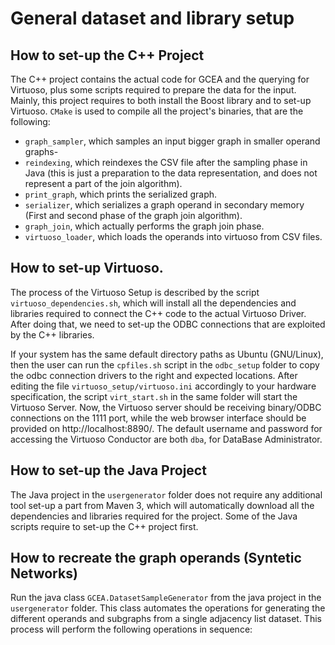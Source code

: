 # General dataset and library setup

## How to set-up the C++ Project
The C++ project contains the actual code for GCEA and the querying for Virtuoso, plus some scripts required to prepare the data for the input. Mainly, this project requires to both install the Boost library and to set-up Virtuoso. `CMake` is used to compile all the project's binaries, that are the following: 
* `graph_sampler`, which samples an input bigger graph in smaller operand graphs-
* `reindexing`, which reindexes the CSV file after the sampling phase in Java (this is just a preparation to the data representation, and does not represent a part of the join algorithm).
* `print_graph`, which prints the serialized graph.
* `serializer`, which serializes a graph operand in secondary memory (First and second phase of the graph join algorithm).
* `graph_join`, which actually performs the graph join phase.
* `virtuoso_loader`, which loads the operands into virtuoso from CSV files.

## How to set-up Virtuoso.
The process of the Virtuoso Setup is described by the script `virtuoso_dependencies.sh`, which will install all the dependencies and libraries required to connect the C++ code to the actual Virtuoso Driver. After doing that, we need to set-up the ODBC connections that are exploited by the C++ libraries.

If your system has the same default directory paths as Ubuntu (GNU/Linux), then the user can run the `cpfiles.sh` script in the `odbc_setup` folder to copy the odbc connection drivers to the right and expected locations. After editing the file `virtuoso_setup/virtuoso.ini` accordingly to your hardware specification, the script `virt_start.sh` in the same folder will start the Virtuoso Server. Now, the Virtuoso server should be receiving binary/ODBC connections on the 1111 port, while the web browser interface should be provided on http://localhost:8890/. The default username and password for accessing the Virtuoso Conductor are both `dba`, for DataBase Administrator.

## How to set-up the Java Project
The Java project in the `usergenerator` folder does not require any additional tool set-up a part from Maven 3, which will automatically download all the dependencies and libraries required for the project. Some of the Java scripts require to set-up the C++ project first.

## How to recreate the graph operands (Syntetic Networks)
Run the java class `GCEA.DatasetSampleGenerator` from the java project in the `usergenerator` folder. This class automates the operations for generating the different operands and subgraphs from a single adjacency list dataset. This process will perform the following operations in sequence:
